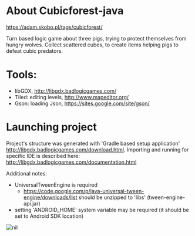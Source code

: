 # About Cubicforest-java

https://adam.skobo.pl/tags/cubicforest/

Turn based logic game about three pigs, trying to protect themselves
from hungry wolves. Collect scattered cubes, to create items helping
pigs to defeat cubic predators.

# Tools:

-  libGDX, http://libgdx.badlogicgames.com/
-  Tiled: editing levels, http://www.mapeditor.org/
-  Gson: loading Json, https://sites.google.com/site/gson/

# Launching project

Project's structure was generated with 'Gradle based setup application'
<http://libgdx.badlogicgames.com/download.html>. Importing and running
for specific IDE is described here:
<http://libgdx.badlogicgames.com/documentation.html>

Additional notes:

-   UniversalTweenEngine is required
    -   <https://code.google.com/p/java-universal-tween-engine/downloads/list>
           should be unzipped to 'libs' (tween-engine-api.jar)
-   setting 'ANDROID_HOME' system variable may be required (it should be set to Android SDK location)

![nil](http://skobo.pl/screenshots/cubicforest.png)
